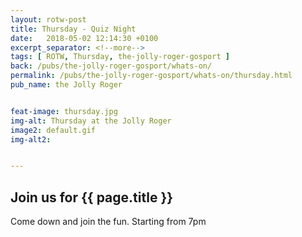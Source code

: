 ```yaml
---
layout: rotw-post
title: Thursday - Quiz Night
date:   2018-05-02 12:14:30 +0100
excerpt_separator: <!--more-->
tags: [ ROTW, Thursday, the-jolly-roger-gosport ]
back: /pubs/the-jolly-roger-gosport/whats-on/
permalink: /pubs/the-jolly-roger-gosport/whats-on/thursday.html
pub_name: the Jolly Roger


feat-image: thursday.jpg
img-alt: Thursday at the Jolly Roger
image2: default.gif
img-alt2:


---
```


<h2>Join us for {{ page.title }}</h2>
<p>Come down and join the fun. Starting from 7pm</p>